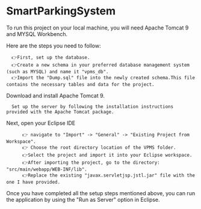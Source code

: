 # SmartParkingSystem
To run this project on your local machine, you will need Apache Tomcat 9 and MYSQL Workbench.
 
 Here are the steps you need to follow:

      👉First, set up the database. 
      👉Create a new schema in your preferred database management system (such as MYSQL) and name it "vpms_db".
      👉Import the "Dump.sql" file into the newly created schema.This file contains the necessary tables and data for the project.

   Download and install Apache Tomcat 9.
      
      Set up the server by following the installation instructions provided with the Apache Tomcat package.

   Next, open your Eclipse IDE 
          
          👉 navigate to "Import" -> "General" -> "Existing Project from Workspace".
          👉 Choose the root directory location of the VPMS folder.
          👉Select the project and import it into your Eclipse workspace.
          👉After importing the project, go to the directory: "src/main/webapp/WEB-INF/lib".
          👉Replace the existing "javax.servletjsp.jstl.jar" file with the one I have provided.


Once you have completed all the setup steps mentioned above, you can run the application by using the "Run as Server" option in Eclipse.
     
